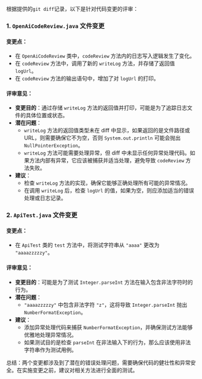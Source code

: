 根据提供的`git diff`记录，以下是针对代码变更的评审：

### 1. `OpenAiCodeReview.java` 文件变更

#### 变更点：
- 在 `OpenAiCodeReview` 类中，`codeReview` 方法内的日志写入逻辑发生了变化。
- 在 `codeReview` 方法中，调用了新的 `writeLog` 方法，并存储了返回值 `logUrl`。
- 在 `codeReview` 方法的输出语句中，增加了对 `logUrl` 的打印。

#### 评审意见：
- **变更目的**：通过存储 `writeLog` 方法的返回值并打印，可能是为了追踪日志文件的具体位置或状态。
- **潜在问题**：
  - `writeLog` 方法的返回值类型未在 diff 中显示，如果返回的是文件路径或URL，则需要确保它不为空，否则 `System.out.println` 可能会抛出 `NullPointerException`。
  - `writeLog` 方法可能需要处理异常，但 diff 中未显示任何异常处理代码。如果方法内部有异常，它应该被捕获并适当处理，避免导致 `codeReview` 方法失败。
- **建议**：
  - 检查 `writeLog` 方法的实现，确保它能够正确处理所有可能的异常情况。
  - 在调用 `writeLog` 后，检查 `logUrl` 的值，如果为空，则应添加适当的错误处理或日志记录。

### 2. `ApiTest.java` 文件变更

#### 变更点：
- 在 `ApiTest` 类的 `test` 方法中，将测试字符串从 `"aaaa"` 更改为 `"aaaazzzzzy"`。

#### 评审意见：
- **变更目的**：可能是为了测试 `Integer.parseInt` 方法在输入包含非法字符时的行为。
- **潜在问题**：
  - `"aaaazzzzzy"` 中包含非法字符 `"z"`，这将导致 `Integer.parseInt` 抛出 `NumberFormatException`。
- **建议**：
  - 添加异常处理代码来捕获 `NumberFormatException`，并确保测试方法能够优雅地处理异常情况。
  - 如果测试目的是检查 `parseInt` 在非法输入下的行为，那么应该使用非法字符串作为测试用例。

总结：两个变更都涉及到了潜在的错误处理问题，需要确保代码的健壮性和异常安全。在实施变更之前，建议对相关方法进行全面的测试。